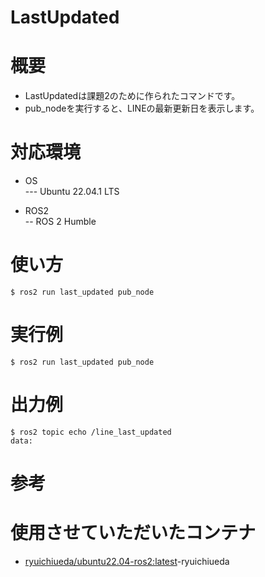 # LastUpdated

# 概要
- LastUpdatedは課題2のために作られたコマンドです。  
- pub_nodeを実行すると、LINEの最新更新日を表示します。  

# 対応環境  
- OS  
    --- Ubuntu 22.04.1 LTS  

- ROS2  
    -- ROS 2 Humble  

# 使い方  
```
$ ros2 run last_updated pub_node
```  

# 実行例  
```
$ ros2 run last_updated pub_node
```  

# 出力例  
```  
$ ros2 topic echo /line_last_updated
data: 
```

# 参考  



# 使用させていただいたコンテナ  
- [ryuichiueda/ubuntu22.04-ros2:latest](https://hub.docker.com/r/ryuichiueda/ubuntu22.04-ros2)-ryuichiueda

